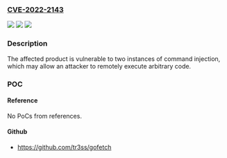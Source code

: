 ### [CVE-2022-2143](https://cve.mitre.org/cgi-bin/cvename.cgi?name=CVE-2022-2143)
![](https://img.shields.io/static/v1?label=Product&message=iView&color=blue)
![](https://img.shields.io/static/v1?label=Version&message=All%3C%205_7_04_6469%20&color=brighgreen)
![](https://img.shields.io/static/v1?label=Vulnerability&message=CWE-77%20Improper%20Neutralization%20of%20Special%20Elements%20used%20in%20a%20Command%20('Command%20Injection')&color=brighgreen)

### Description

The affected product is vulnerable to two instances of command injection, which may allow an attacker to remotely execute arbitrary code.

### POC

#### Reference
No PoCs from references.

#### Github
- https://github.com/tr3ss/gofetch

